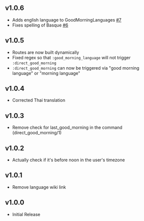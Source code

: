 ## v1.0.6
  * Adds english language to GoodMorningLanguages [#7](https://github.com/tielur/alice_good_morning/issues/5)
  * Fixes spelling of Basque [#6](https://github.com/tielur/alice_good_morning/issues/6)
## v1.0.5
  * Routes are now built dynamically
  * Fixed regex so that `:good_morning_language` will not trigger `:direct_good_morning`
  * `:direct_good_morning` can now be triggered via "good morning language" or "morning language"

## v1.0.4
  * Corrected Thai translation

## v1.0.3
  * Remove check for last_good_morning in the command (direct_good_morning/1)

## v1.0.2
  * Actually check if it's before noon in the user's timezone

## v1.0.1
  * Remove language wiki link

## v1.0.0
  * Initial Release
